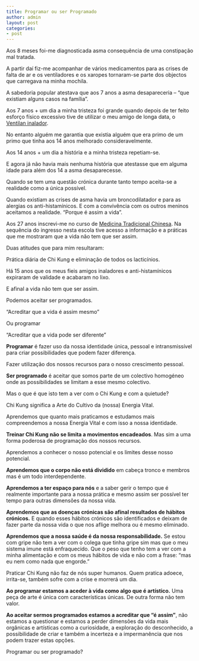 ```yaml
---
title: Programar ou ser Programado
author: admin
layout: post
categories:
- post
---
```

Aos 8 meses foi-me diagnosticada asma consequência de uma constipação mal tratada.

A partir daí fiz-me acompanhar de vários medicamentos para as crises de falta de ar e os ventiladores e os xaropes tornaram-se parte dos objectos que carregava na minha mochila.

A sabedoria popular atestava que aos 7 anos a asma desapareceria &#8211; &#8220;que existiam alguns casos na família&#8221;.

Aos 7 anos + um dia a minha tristeza foi grande quando depois de ter feito esforço físico excessivo tive de utilizar o meu amigo de longa data, o <a href="http://img.pequesymas.com/2009/05/ventolin-inhalador.jpg" target="_blank">Ventilan inalador</a>.

No entanto alguém me garantia que existia alguém que era primo de um primo que tinha aos 14 anos melhorado consideravelmente.

Aos 14 anos + um dia a história e a minha tristeza repetiam-se.

E agora já não havia mais nenhuma história que atestasse que em alguma idade para além dos 14 a asma desaparecesse.

Quando se tem uma questão crónica durante tanto tempo aceita-se a realidade como a única possível.

Quando existiam as crises de asma havia um broncodilatador e para as alergias os anti-histamínicos. E com a convivência com os outros meninos aceitamos a realidade. &#8220;Porque é assim a vida&#8221;.

Aos 27 anos inscrevi-me no curso de <a href="http://esmtc.pt" target="_blank">Medicina Tradicional Chinesa</a>. Na sequência do ingresso nesta escola tive acesso a informação e a práticas que me mostraram que a vida não tem que ser assim.

Duas atitudes que para mim resultaram:

Prática diária de Chi Kung e eliminação de todos os lacticínios.

Há 15 anos que os meus fieis amigos inaladores e anti-histamínicos expiraram de validade e acabaram no lixo.

E afinal a vida não tem que ser assim.

Podemos aceitar ser programados.

&#8220;Acreditar que a vida é assim mesmo&#8221;

Ou programar

&#8220;Acreditar que a vida pode ser diferente&#8221;

**Programar** é fazer uso da nossa identidade única, pessoal e intransmissível para criar possibilidades que podem fazer diferença.

Fazer utilização dos nossos recursos para o nosso crescimento pessoal.

**Ser programado** é aceitar que somos parte de um colectivo homogéneo onde as possibilidades se limitam a esse mesmo colectivo.

Mas o que é que isto tem a ver com o Chi Kung e com a quietude?

Chi Kung significa a Arte do Cultivo da (nossa) Energia Vital.

Aprendemos que quanto mais praticamos e estudamos mais compreendemos a nossa Energia Vital e com isso a nossa identidade.

**Treinar Chi Kung não se limita a movimentos encadeados**. Mas sim a uma forma poderosa de programação dos nossos recursos.

Aprendemos a conhecer o nosso potencial e os limites desse nosso potencial.

**Aprendemos que o corpo não está dividido** em cabeça tronco e membros mas é um todo interdependente.

**Aprendemos a ter espaço para nós** e a saber gerir o tempo que é realmente importante para a nossa prática e mesmo assim ser possível ter tempo para outras dimensões da nossa vida.

**Aprendemos que as doenças crónicas são afinal resultados de hábitos crónicos.** E quando esses hábitos crónicos são identificados e deixam de fazer parte da nossa vida o que nos aflige melhora ou é mesmo eliminado.

**Aprendemos que a nossa saúde é da nossa responsabilidade.** Se estou com gripe não tem a ver com o colega que tinha gripe sim mas que o meu sistema imune está enfraquecido. Que o peso que tenho tem a ver com a minha alimentação e com os meus hábitos de vida e não com a frase: &#8220;mas eu nem como nada que engorde.&#8221;

Praticar Chi Kung não faz de nós super humanos. Quem pratica adoece, irrita-se, também sofre com a crise e morrerá um dia.

**Ao programar estamos a aceder à vida como algo que é artístico.** Uma peça de arte é única com características únicas. De outra forma não tem valor.

**Ao aceitar sermos programados estamos a acreditar que &#8220;é assim&#8221;**, não estamos a questionar e estamos a perder dimensões da vida mais orgânicas e artísticas como a curiosidade, a exploração do desconhecido, a possibilidade de criar e também a incerteza e a impermanência que nos podem trazer estas opções.

Programar ou ser programado?


